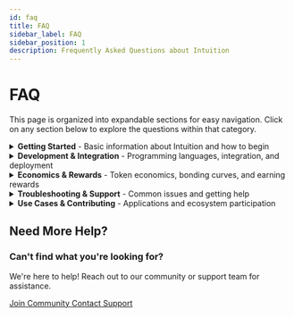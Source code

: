 ```yaml
---
id: faq
title: FAQ
sidebar_label: FAQ
sidebar_position: 1
description: Frequently Asked Questions about Intuition
---
```


# FAQ

This page is organized into expandable sections for easy navigation. Click on any section below to explore the questions within that category.

<details>
<summary><strong>Getting Started</strong> - Basic information about Intuition and how to begin</summary>

## Getting Started

### What is Intuition?

Intuition is a decentralized protocol that enables the creation of trustful interactions through atomic primitives. It provides a foundation for building decentralized applications that can establish and maintain trust between parties without centralized intermediaries.

The protocol uses atomic primitives (atoms, triples, signals, and bonding curves) to create trustful interactions. These primitives can be combined to build complex decentralized applications that maintain trust through cryptographic proofs and economic incentives.

### How do I get started with Intuition?

**Step 1: Read the Documentation**  
Start with the [Introduction](/guides/introduction) and [Overview](/guides/introduction/overview) guides to understand the core concepts.

**Step 2: Connect to Testnet**  
Visit the [Intuition Hub](/guides/hub) to access the testnet and get your development environment set up.

**Step 3: Set up Development Environment**  
Install the necessary SDKs and tools for your preferred programming language.

**Step 4: Build Your First App**  
Follow the tutorials to create a simple application using Intuition primitives.

**Step 5: Join the Community**  
Connect with other developers and get support through our community channels.

### What are the main components of Intuition?

**Atoms**: The basic units of trust and reputation - unique identifiers for any entity (people, concepts, products)

**Triples**: Relationships between atoms that encode trust - structured as Subject → Predicate → Object

**Signals**: Mechanisms for updating trust relationships - actions that express intent, belief, or support

**Bonding Curves**: Economic models for token pricing and liquidity - automated market making for application tokens

</details>

<details>
<summary><strong>Development & Integration</strong> - Programming languages, integration, and deployment</summary>

## Development & Integration

### What programming languages are supported?

Intuition supports multiple programming languages through various SDKs:

- **JavaScript/TypeScript**: Official SDK with full feature support
- **Python**: Python SDK for backend development
- **Rust**: Low-level SDK for performance-critical applications
- **Go**: Go SDK for server-side applications

### How do I connect to the Intuition testnet?

**Step 1: Access the Hub**  
Visit the [Intuition Hub](/guides/hub) at [intuition-testnet.hub.caldera.xyz](https://intuition-testnet.hub.caldera.xyz/) for centralized access to all Intuition L3 network services.

**Step 2: Configure Your Wallet**  
Add the Intuition testnet to your wallet using the network details provided in the hub dashboard. The hub will display the current Chain ID and RPC URL.

**Step 3: Get Test Tokens**  
Use the built-in faucet available in the hub to obtain test tokens for development and testing.

**Step 4: Explore Services**  
Access the [Bridge](/guides/hub/bridge) for cross-chain transfers, [Explorer](/guides/hub/explorer) for blockchain exploration, and monitor network status through the status page.

### How do I integrate Intuition into my existing app?

**Step 1: Install SDK**  
Add the appropriate Intuition SDK to your project using your package manager.

**Step 2: Configure Connection**  
Set up connection to the Intuition testnet first using the network details from the [Hub](/guides/hub).

**Step 3: Implement Primitives**  
Use atoms, triples, signals, and bonding curves in your application logic.

**Step 4: Test Integration**  
Thoroughly test your integration on testnet before production deployment.

### How do I deploy an application?

**Step 1: Develop Your App**  
Build your application using Intuition primitives and follow best practices.

**Step 2: Test on Testnet**  
Use the [Intuition testnet](/guides/hub) to thoroughly test your application before mainnet deployment. Access all testnet services through the hub.

**Step 3: Deploy Contracts**  
Deploy your smart contracts to the network using the appropriate deployment tools. Start with testnet deployment first.

**Step 4: Launch Application**  
Make your application available to users and monitor its performance using the network monitoring tools.

### What are the best practices for building with Intuition?

**Start Simple**: Begin with basic primitives before building complex systems to understand the fundamentals.

**Test Extensively**: Use the [Intuition testnet](/guides/hub) for all development and testing to avoid costly mistakes. Access the full testing infrastructure through the hub.

**Follow Security Guidelines**: Implement proper security measures and follow established patterns. Review our [security audits](/guides/resources/audits) for best practices.

**Document Your Code**: Maintain clear documentation for your applications to help other developers.

**Monitor Applications**: Use the network monitoring tools to track your application's performance and catch issues early.

</details>

<details>
<summary><strong>Economics & Rewards</strong> - Token economics, bonding curves, and earning rewards</summary>

## Economics & Rewards

### How does the token economics work?

Intuition uses a dual-token system:

**INTUITION**: The main network token used for staking, governance, and network security.

**Application Tokens**: Specific to individual applications for their economic models and bonding curves.

The system provides automated market making and liquidity for application tokens, enabling dynamic pricing and efficient token distribution through bonding curves.

### How can I earn rewards?

**Staking**: Stake INTUITION tokens to earn rewards and participate in network security.

**Running Nodes**: Operate network nodes to earn block rewards and contribute to decentralization.

**Building Applications**: Create successful applications that generate fees and provide value to users.

**Contributing**: Participate in governance and development to help shape the protocol's future.

### What are bonding curves?

Bonding curves are mathematical functions that determine token pricing based on supply and demand. They provide:

- **Automated Market Making**: Continuous liquidity without traditional market makers
- **Dynamic Pricing**: Token prices that automatically adjust based on supply and demand
- **Efficient Distribution**: Fair token distribution through mathematical models
- **Liquidity Provision**: Built-in liquidity for application tokens

</details>

<details>
<summary><strong>Troubleshooting & Support</strong> - Common issues and getting help</summary>

## Troubleshooting & Support

### How do I handle errors and edge cases?

**Implement Error Handling**: Add comprehensive error handling to your applications to gracefully handle failures.

**Use Fallback Mechanisms**: Implement fallbacks for critical operations to ensure reliability.

**Monitor Applications**: Set up monitoring and alerting for your applications to catch issues early.

**Plan for Upgrades**: Design your applications to be upgradeable as the protocol evolves.

### What if I can't connect to the testnet?

If you're having trouble connecting to the Intuition testnet, try these troubleshooting steps:

**Check Network Configuration**  
Verify that your wallet is configured with the correct network details from the [Hub dashboard](/guides/hub). The Chain ID and RPC URL should match exactly.

**Check Network Status**  
Visit the network status page to see if there are any ongoing issues with the testnet services.

**Clear Wallet Cache**  
Try clearing your wallet's cache or switching to a different RPC endpoint if multiple are available in the hub.

**Check Firewall/VPN**  
Ensure your firewall or VPN isn't blocking connections to the testnet endpoints.

### What if my transaction fails?

If your transaction fails, check your wallet to confirm whether your tokens have been returned. In most cases, failed transactions automatically result in the tokens being returned to your wallet.

Common causes of transaction failures:

- **Insufficient Gas**: Ensure you have enough gas for the transaction
- **Network Congestion**: Try again during less busy periods
- **Incorrect Parameters**: Double-check all transaction parameters before signing
- **Network Issues**: Check the Hub for any ongoing L3 network problems

### How do I get help and support?

**Community Support**: Join our [Discord](https://discord.com/invite/0xintuition) for real-time help from the community.

**Documentation**: Check our comprehensive [documentation](/guides) for detailed guides and tutorials.

**GitHub**: Report issues and contribute to the project on [GitHub](https://github.com/0xintuition).

**Email Support**: Contact us directly at [support@intuition.systems](mailto:support@intuition.systems) for technical assistance.

</details>

<details>
<summary><strong>Use Cases & Contributing</strong> - Applications and ecosystem participation</summary>

## Use Cases & Contributing

### What are the main use cases for Intuition?

**Knowledge Curation**: Build applications that help users discover and verify information through community consensus.

**Social Platforms**: Create decentralized social networks with built-in reputation and trust systems.

**Trust & Reputation**: Develop verifiable reputation systems that work across platforms and applications.

**Verification & QA**: Use collective intelligence to verify and validate any type of information or claim.

**Prediction Markets**: Build prediction markets with built-in verification and community consensus.

**Business & Professional Platforms**: Create platforms that verify professional credentials and facilitate trusted business relationships.

### How do I contribute to the Intuition ecosystem?

**Develop Applications**: Build applications that leverage Intuition's primitives and contribute to the ecosystem.

**Improve Documentation**: Help improve our documentation by suggesting edits or contributing new guides.

**Participate in Governance**: Stake tokens and participate in protocol governance decisions.

**Report Issues**: Help improve the protocol by reporting bugs and suggesting improvements.

**Community Building**: Help grow the community by answering questions and mentoring new developers.

</details>

## Need More Help?

<div style={{ backgroundColor: 'var(--ifm-color-emphasis-50)', padding: '2rem', borderRadius: '12px', marginTop: '2rem', textAlign: 'center' }}>
<h3 style={{ marginTop: 0, marginBottom: '1rem' }}>Can't find what you're looking for?</h3>
<p style={{ margin: '0 0 1.5rem 0', color: 'var(--ifm-color-emphasis-700)' }}>
We're here to help! Reach out to our community or support team for assistance.
</p>
<div style={{ display: 'flex', gap: '1rem', justifyContent: 'center', flexWrap: 'wrap' }}>
<a href="/guides/resources/community-and-support" style={{ 
  backgroundColor: 'transparent', 
  color: 'var(--ifm-color-primary)', 
  padding: '0.75rem 1.5rem', 
  borderRadius: '6px', 
  textDecoration: 'none', 
  fontWeight: '500',
  border: '1px solid var(--ifm-color-primary)',
  display: 'inline-flex',
  alignItems: 'center',
  transition: 'all 0.2s ease'
}}>
Join Community
</a>
<a href="mailto:support@intuition.systems" style={{ 
  backgroundColor: 'transparent', 
  color: 'var(--ifm-color-primary)', 
  padding: '0.75rem 1.5rem', 
  borderRadius: '6px', 
  textDecoration: 'none', 
  fontWeight: '500',
  border: '1px solid var(--ifm-color-primary)',
  display: 'inline-flex',
  alignItems: 'center',
  transition: 'all 0.2s ease'
}}>
Contact Support
</a>
</div>
</div> 